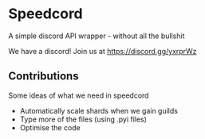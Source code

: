 # Speedcord
A simple discord API wrapper - without all the bullshit

We have a discord! Join us at https://discord.gg/yxrprWz

## Contributions
Some ideas of what we need in speedcord

- Automatically scale shards when we gain guilds
- Type more of the files (using .pyi files)
- Optimise the code
